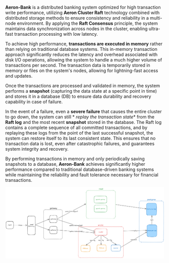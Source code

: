 **Aeron-Bank** is a distributed banking system optimized for high transaction write performance, utilizing **Aeron
Cluster Raft** technology combined with distributed storage methods to ensure consistency and reliability in a
multi-node environment. By applying the **Raft Consensus** principle, the system maintains data synchronization across
nodes in the cluster, enabling ultra-fast transaction processing with low latency.

To achieve high performance, **transactions are executed in memory** rather than relying on traditional database
systems. This in-memory transaction approach significantly reduces the latency and overhead associated with disk I/O
operations, allowing the system to handle a much higher volume of transactions per second. The transaction data is
temporarily stored in memory or files on the system's nodes, allowing for lightning-fast access and updates.

Once the transactions are processed and validated in memory, the system performs a **snapshot** (capturing the data
state at a specific point in time) and stores it in a database (DB) to ensure data durability and recovery capability in
case of failure.

In the event of a failure, even a **severe failure** that causes the entire cluster to go down, the system can still *
*replay the transaction state** from the **Raft log** and the most recent **snapshot** stored in the database. The Raft
log contains a complete sequence of all committed transactions, and by replaying these logs from the point of the last
successful snapshot, the system can restore itself to its last consistent state. This ensures that no transaction data
is lost, even after catastrophic failures, and guarantees system integrity and recovery.

By performing transactions in memory and only periodically saving snapshots to a database, **Aeron-Bank** achieves
significantly higher performance compared to traditional database-driven banking systems while maintaining the
reliability and fault tolerance necessary for financial transactions.

![Untitled-2025-02-08-0308.png](doc/Untitled-2025-02-08-0308.png)